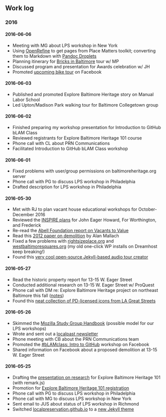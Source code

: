 ## Work log

### 2016

#### 2016-06-06

- Meeting with MG about LPS workshop in New York
- Using [OpenRefine](http://openrefine.org/) to get pages from Place Matters toolkit; converting them to Markdown with [Pandoc Droplets](https://github.com/dsanson/Pandoc-Droplets-and-Services) 
- Planning itinerary for [Bricks in Baltimore](https://artbma.org/events/2016-11-06.commons.collaboration) tour w/ MP
- Discussed program and presentation for Awards celebration w/ JH
- Promoted [upcoming bike tour](http://baltimoreheritage.org/event/baltimore-meets-florence-italian-architecture-desserts-by-bike-2016/) on Facebook

#### 2016-06-03

- Published and promoted Explore Baltimore Heritage story on Manual Labor School
- Led Upton/Madison Park walking tour for Baltimore Collegetown group

#### 2016-06-02

- Finished preparing my workshop presentation for Introduction to GitHub bLAM Class
- Reviewed registrants for Explore Baltimore Heritage 101 course
- Phone call with CL about PRN Communications
- Facilitated  Introduction to GitHub bLAM Class workshop
	 
#### 2016-06-01

- Fixed problems with user/group permissions on baltimoreheritage.org server
- Phone call with PG to discuss LPS workshop in Philadelphia
- Drafted description for LPS workshop in Philadelphia

#### 2016-05-30

- Met with RJ to plan vacant house educational workshops for October-December 2016
- Reviewed the [INSPIRE plans](http://planning.baltimorecity.gov/inspire/inspire-plans) for John Eager Howard, For Worthington, and Frederick
- Re-read the [Abell Foundation report on Vacants to Value](www.abell.org/sites/default/files/files/cd-vacants2-value1115.pdf)
- Read this [2012 paper on demolition](http://www.brookings.edu/~/media/research/files/papers/2012/9/24%20land%20use%20demolition%20mallach/24%20land%20use%20demolition%20mallach.pdf) by Alan Mallach
- Fixed a few problems with [rightsizeplace.org](https://rightsizeplace.org) and [westbaltimoresquares.org](https://westbaltimoresquares.org) (my old one-click WP installs on Dreamhost keep breaking!)
- Found this [very cool open-source Jekyll-based audio tour creator](https://labs.acmi.net.au/an-open-source-static-museum-audio-guide-4c5cd83dbdcb#.pzfpsmpsk)

#### 2016-05-27

- Read the historic property report for 13-15 W. Eager Street
- Conducted additional research on 13-15 W. Eager Street w/ ProQuest
- Phone call with DM re: Explore Baltimore Heritage project on northeast Baltimore this fall ([notes](https://docs.google.com/document/d/1tWCxGKdWVf9DEWRKEWhdFWI-i6DH4jzvhoH_bmK8H40/edit?usp=sharing))
- Found this [neat collection of PD-licensed icons from LA Great Streets](https://thenounproject.com/greatstreets/collection/la-great-streets/)

#### 2016-05-26

- Skimmed the [Mozilla Study Group Handbook](https://mozillascience.github.io/studyGroupHandbook/) (possible model for our LPS workshops)
- Wrote and sent out a [localpast newsletter](http://tinyletter.com/localpreservation/letters/what-are-we-working-on-maps-directories-and-new-preservation-study-groups)
- Phone meeting with CB about the PRN Communications team 
- Promoted the [\#bLAMclass: Intro to GitHub](https://www.eventbrite.com/e/blamclass-intro-to-github-tickets-25393608968) workshop on Facebook
- Shared information on Facebook about a proposed demolition at 13-15 W. Eager Street

#### 2016-05-25

- Drafting the [presentation on research](https://gist.github.com/elipousson/7d9adf821957589810129c1d4f735151) for Explore Baltimore Heritage 101 (with remark.js)
- Promotion for [Explore Baltimore Heritage 101 registration](http://baltimoreheritage.org/education/sign-explore-baltimore-heritage-101-free-four-week-class-local-preservation-school/)
- Phone call with PG to discuss LPS workshop in Philadelphia
- Phone call with MG to discuss LPS workshop in New York
- Sent email to JUS about status of LPS workshop in Richmond
- Switched [localpreservation.github.io](https://localpreservation.github.io/) to a [new Jekyll theme](https://mmistakes.github.io/minimal-mistakes/)